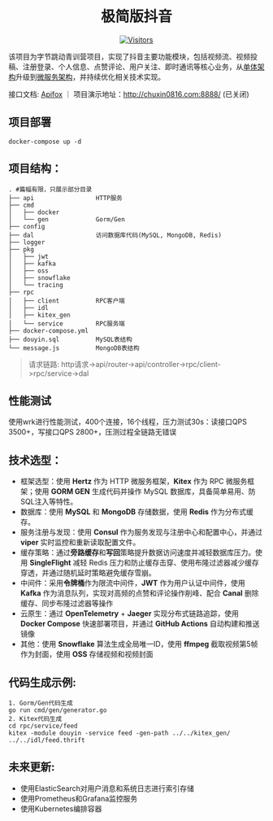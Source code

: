 <div align="center">

# 极简版抖音

[![Visitors](https://api.visitorbadge.io/api/daily?path=https://github.com/chuxin0816/douyin&label=VISITORS%20TODAY&countColor=%231758f0)](https://github.com/chuxin0816/douyin)
</div>

该项目为字节跳动青训营项目，实现了抖音主要功能模块，包括视频流、视频投稿、注册登录、个人信息、点赞评论、用户关注、即时通讯等核心业务，从[单体架构](https://github.com/chuxin0816/douyin/tree/v1)升级到[微服务架构](https://github.com/chuxin0816/douyin)，并持续优化相关技术实现。

接口文档: [Apifox](https://apifox.com/apidoc/shared-0c80e0c6-daca-4b12-96a4-01ca8c2b6cd1) ｜ 项目演示地址：http://chuxin0816.com:8888/ (已关闭)
## 项目部署
`docker-compose up -d`
## 项目结构：
```shell
. #篇幅有限，只展示部分目录
├── api                 HTTP服务
├── cmd
│   ├── docker     
│   └── gen             Gorm/Gen
├── config         
├── dal                 访问数据库代码(MySQL, MongoDB, Redis)
├── logger         
├── pkg
│   ├── jwt
│   ├── kafka
│   ├── oss
│   ├── snowflake
│   └── tracing
├── rpc
│   ├── client          RPC客户端
│   ├── idl        
│   ├── kitex_gen
│   └── service         RPC服务端
├── docker-compose.yml    
├── douyin.sql          MySQL表结构
└── message.js          MongoDB表结构
```
> 请求链路: http请求->api/router->api/controller->rpc/client->rpc/service->dal
##  性能测试
使用wrk进行性能测试，400个连接，16个线程，压力测试30s：读接口QPS 3500+，写接口QPS 2800+，压测过程全链路无错误
## 技术选型：
- 框架选型：使用 **Hertz** 作为 HTTP 微服务框架，**Kitex** 作为 RPC 微服务框架；使用 **GORM GEN** 生成代码并操作 MySQL 数据库，具备简单易用、防SQL注入等特性。
- 数据库：使用 **MySQL** 和 **MongoDB** 存储数据，使用 **Redis** 作为分布式缓存。
- 服务注册与发现：使用 **Consul** 作为服务发现与注册中心和配置中心，并通过 **viper** 实时监控和重新读取配置文件。
- 缓存策略：通过**旁路缓存**和**写回**策略提升数据访问速度并减轻数据库压力。使用 **SingleFlight** 减轻 Redis 压力和防止缓存击穿、使用布隆过滤器减少缓存穿透，并通过随机延时策略避免缓存雪崩。
- 中间件：采用**令牌桶**作为限流中间件，**JWT** 作为用户认证中间件，使用 **Kafka** 作为消息队列，实现对高频的点赞和评论操作削峰、配合 **Canal** 删除缓存、同步布隆过滤器等操作
- 云原生：通过 **OpenTelemetry** + **Jaeger** 实现分布式链路追踪，使用 **Docker Compose** 快速部署项目，并通过 **GitHub Actions** 自动构建和推送镜像
- 其他：使用 **Snowflake** 算法生成全局唯一ID，使用 **ffmpeg** 截取视频第5帧作为封面，使用 **OSS** 存储视频和视频封面
## 代码生成示例:
```shell
1. Gorm/Gen代码生成
go run cmd/gen/generator.go
2. Kitex代码生成
cd rpc/service/feed
kitex -module douyin -service feed -gen-path ../../kitex_gen/ ../../idl/feed.thrift
```
## 未来更新:
* 使用ElasticSearch对用户消息和系统日志进行索引存储
* 使用Prometheus和Grafana监控服务
* 使用Kubernetes编排容器